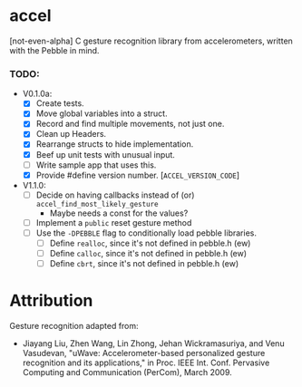 accel
=====

[not-even-alpha] C gesture recognition library from accelerometers, written with the Pebble in mind.


### TODO:


- V0.1.0a:
    - [x] Create tests.
    - [x] Move global variables into a struct.
    - [x] Record and find multiple movements, not just one.
    - [x] Clean up Headers.
    - [x] Rearrange structs to hide implementation.
    - [x] Beef up unit tests with unusual input.
    - [ ] Write sample app that uses this.
    - [x] Provide #define version number. [`ACCEL_VERSION_CODE`]
- V1.1.0:
    - [ ] Decide on having callbacks instead of (or) `accel_find_most_likely_gesture`
        - Maybe needs a const for the values?
    - [ ] Implement a `public` reset gesture method
    - [ ] Use the `-DPEBBLE` flag to conditionally load pebble libraries.
        - [ ] Define `realloc`, since it's not defined in pebble.h (ew)
        - [ ] Define `calloc`, since it's not defined in pebble.h (ew)
        - [ ] Define `cbrt`, since it's not defined in pebble.h (ew)

Attribution
=====

Gesture recognition adapted from:
- Jiayang Liu, Zhen Wang, Lin Zhong, Jehan Wickramasuriya, and Venu Vasudevan, "uWave: Accelerometer-based personalized gesture recognition and its applications," in Proc. IEEE Int. Conf. Pervasive Computing and Communication (PerCom), March 2009.

